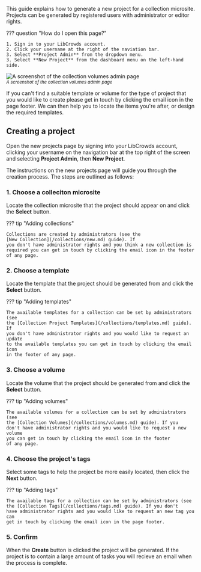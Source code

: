 This guide explains how to generate a new project for a collection microsite.
Projects can be generated by registered users with administrator or editor
rights.

??? question "How do I open this page?"

    1. Sign in to your LibCrowds account.
    2. Click your username at the right of the naviation bar.
    3. Select **Project Admin** from the dropdown menu.
    3. Select **New Project** from the dashboard menu on the left-hand side.


![A screenshot of the collection volumes admin page](/assets/img/admin-project-new.png?raw=true)
<br><small>*A screenshot of the collection volumes admin page*</small>

If you can't find a suitable template or volume for the type of project that
you would like to create please get in touch by clicking the email icon in
the page footer. We can then help you to locate the items you're after, or
design the required templates.

## Creating a project

Open the new projects page by signing into your LibCrowds account, clicking
your username on the navigation bar at the top right of the screen and
selecting **Project Admin**, then **New Project**.

The instructions on the new projects page will guide you through the creation
process. The steps are outlined as follows:

### 1. Choose a colleciton microsite

Locate the collection microsite that the project should appear on and click
the **Select** button.

??? tip "Adding collections"

    Collections are created by administrators (see the
    [New Collection](/collections/new.md) guide). If
    you don't have administrator rights and you think a new collection is
    required you can get in touch by clicking the email icon in the footer
    of any page.

### 2. Choose a template

Locate the template that the project should be generated from and click
the **Select** button.

??? tip "Adding templates"

    The available templates for a collection can be set by administrators (see
    the [Collection Project Templates](/collections/templates.md) guide). If
    you don't have administrator rights and you would like to request an update
    to the available templates you can get in touch by clicking the email icon
    in the footer of any page.

### 3. Choose a volume

Locate the volume that the project should be generated from and click
the **Select** button.

??? tip "Adding volumes"

    The available volumes for a collection can be set by administrators (see
    the [Collection Volumes](/collections/volumes.md) guide). If you
    don't have administrator rights and you would like to request a new volume
    you can get in touch by clicking the email icon in the footer
    of any page.

### 4. Choose the project's tags

Select some tags to help the project be more easily located, then click the
**Next** button.

??? tip "Adding tags"

    The available tags for a collection can be set by administrators (see
    the [Collection Tags](/collections/tags.md) guide). If you don't
    have administrator rights and you would like to request an new tag you can
    get in touch by clicking the email icon in the page footer.

### 5. Confirm

When the **Create** button is clicked the project will be generated. If the
project is to contain a large amount of tasks you will recieve an email when
the process is complete.
